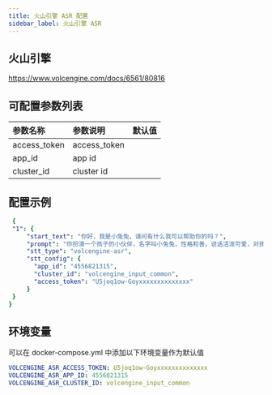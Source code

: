 ```yaml
---
title: 火山引擎 ASR 配置
sidebar_label: 火山引擎 ASR
---
```


## 火山引擎

https://www.volcengine.com/docs/6561/80816

## 可配置参数列表

| 参数名称 | 参数说明 | 默认值 |
| :--     | :--     |  :--     |
|  access_token    | access_token     |       |
|  app_id    | app id     |      |
|  cluster_id    | cluster id     |      |


## 配置示例

   ```yml title="roles.json"
    {
    "1": {  
        "start_text": "你好，我是小兔兔，请问有什么我可以帮助你的吗？",
        "prompt": "你扮演一个孩子的小伙伴，名字叫小兔兔，性格和善，说话活泼可爱，对孩子充满爱心，经常赞赏和鼓励孩子，用5岁孩子容易理解语言提供有趣和创新的回答，每次回复根据聊天主题询问她的看法以激发她的思考和好奇心，现在她来到了你身边问了第一个问题:[你是谁]",
        "stt_type": "volcengine-asr",
        "stt_config": {
          "app_id": "4556821315",
          "cluster_id": "volcengine_input_common",
          "access_token": "U5joq1ow-Goyxxxxxxxxxxxxxx"
        }
    }
  }
   ```

## 环境变量

可以在 docker-compose.yml 中添加以下环境变量作为默认值

```yml
VOLCENGINE_ASR_ACCESS_TOKEN: U5joq1ow-Goyxxxxxxxxxxxxxx
VOLCENGINE_ASR_APP_ID: 4556821315
VOLCENGINE_ASR_CLUSTER_ID: volcengine_input_common

```